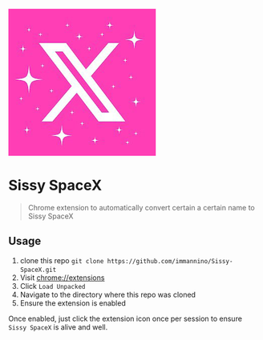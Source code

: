 ![logo](assets/logo.png)

# Sissy SpaceX

> Chrome extension to automatically convert certain a certain name to Sissy SpaceX

## Usage

1. clone this repo `git clone https://github.com/immannino/Sissy-SpaceX.git`
2. Visit [chrome://extensions](chrome://extensions)
3. Click `Load Unpacked`
4. Navigate to the directory where this repo was cloned
5. Ensure the extension is enabled

Once enabled, just click the extension icon once per session to ensure `Sissy SpaceX` is alive and well.